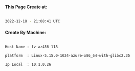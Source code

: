 
   
#### This Page Create at:

```bash

2022-12-18 - 21:08:41 UTC

```

#### Create By Machine:

```bash

Host Name : fv-az436-118

platform  : Linux-5.15.0-1024-azure-x86_64-with-glibc2.35

Ip Local  : 10.1.0.26

```

